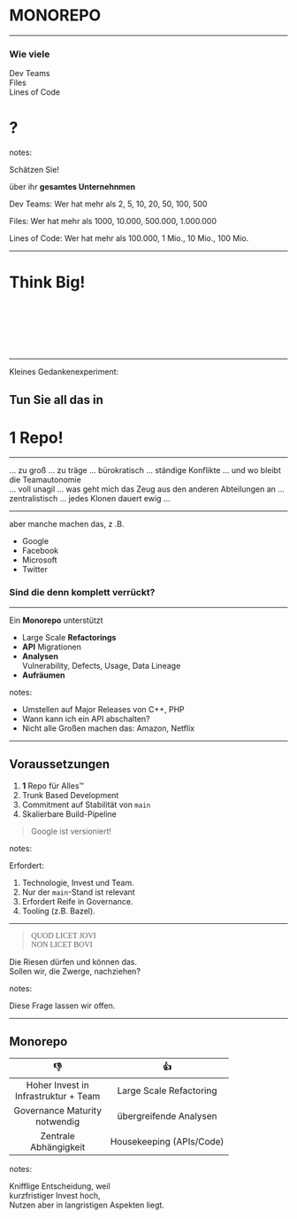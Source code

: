 <!-- .slide: data-background-image="sections/large-repos-approaches/monorepo.png" -->


# MONOREPO


---


### Wie viele
 
Dev Teams   
Files  
Lines of Code  
# **?**

notes:

Schätzen Sie!

über ihr **gesamtes Unternehnmen**

Dev Teams: Wer hat mehr als 2, 5, 10, 20, 50, 100, 500 

Files: Wer hat mehr als 1000, 10.000, 500.000, 1.000.000

Lines of Code: Wer hat mehr als 100.000, 1 Mio., 10 Mio., 100 Mio. 


---

# Think Big! <br/><br/><br/><br/>

<!-- .slide: data-background-image="sections/large-repos-approaches/tyranno-watching.png" -->


---

Kleines Gedankenexperiment:

## Tun Sie all das in
# **1 Repo**!



---

... zu groß 
... zu träge 
... bürokratisch
... ständige Konflikte 
... und wo bleibt die Teamautonomie   
... voll unagil
... was geht mich das Zeug aus den anderen Abteilungen an
... zentralistisch
... jedes Klonen dauert ewig
...


---

aber manche machen das, z .B.

 * Google
 * Facebook
 * Microsoft
 * Twitter

### Sind die denn komplett verrückt?


---


Ein **Monorepo** unterstützt

 * Large Scale **Refactorings**
 * **API** Migrationen
 * **Analysen** \
   Vulnerability, Defects, Usage, Data Lineage
 * **Aufräumen**

notes:

 * Umstellen auf Major Releases von C++, PHP
 * Wann kann ich ein API abschalten?
 * Nicht alle Großen machen das: Amazon, Netflix

---
## Voraussetzungen

 1. **1** Repo für Alles™
 2. Trunk Based Development
 3. Commitment auf Stabilität von `main`   
 4. Skalierbare Build-Pipeline 

> Google ist versioniert!


notes:

Erfordert:

 1. Technologie, Invest und Team.
 2. Nur der `main`-Stand ist relevant 
 3. Erfordert Reife in Governance.
 3. Tooling (z.B. Bazel).


---

<div style = "font-family: 'Times New Roman';">

> QUOD LICET JOVI \
> NON LICET BOVI

</div>

Die Riesen dürfen und können das. \
Sollen wir, die Zwerge, nachziehen?

notes:

Diese Frage lassen wir offen.


---

## Monorepo

| **👎**   | **👍**                      |
|:-------------:|:-------------:|
| Hoher Invest in<br/>Infrastruktur + Team   | Large Scale Refactoring |
| Governance Maturity<br/>notwendig   | übergreifende Analysen |
| Zentrale<br/>Abhängigkeit           | Housekeeping (APIs/Code) |

notes:

Knifflige Entscheidung, weil \
kurzfristiger Invest hoch, \
Nutzen aber in langristigen Aspekten liegt.





